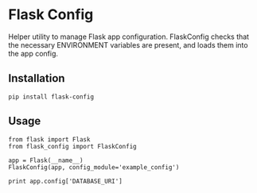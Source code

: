# Flask Config
Helper utility to manage Flask app configuration. FlaskConfig checks that the necessary ENVIRONMENT
variables are present, and loads them into the app config.

## Installation
```
pip install flask-config
```

## Usage
```
from flask import Flask
from flask_config import FlaskConfig

app = Flask(__name__)
FlaskConfig(app, config_module='example_config')

print app.config['DATABASE_URI']
```
